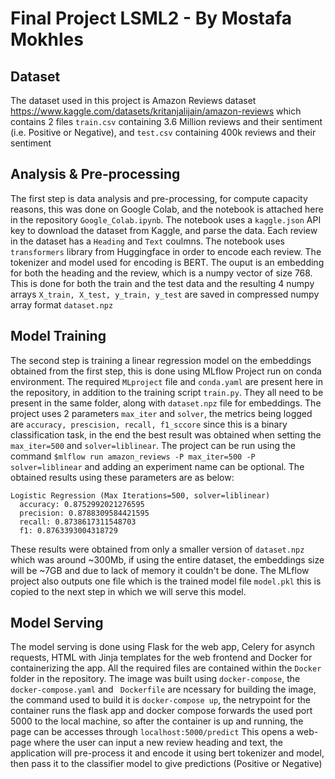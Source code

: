 # Final Project LSML2 - By Mostafa Mokhles
## Dataset
The dataset used in this project is Amazon Reviews dataset https://www.kaggle.com/datasets/kritanjalijain/amazon-reviews which contains 2 files ```train.csv``` containing 3.6 Million reviews and their sentiment (i.e. Positive or Negative), and ```test.csv``` containing 400k reviews and their sentiment 

## Analysis & Pre-processing
The first step is data analysis and pre-processing, for compute capacity reasons, this was done on Google Colab, and the notebook is attached here in the repository ```Google_Colab.ipynb```. The notebook uses a ```kaggle.json``` API key to download the dataset from Kaggle, and parse the data. Each review in the dataset has a ```Heading``` and ```Text``` coulmns. The notebook uses ```transformers``` library from Huggingface in order to encode each review. The tokenizer and model used for encoding is BERT. The ouput is an embedding for both the heading and the review, which is a numpy vector of size 768. This is done for both the train and the test data and the resulting 4 numpy arrays ```X_train, X_test, y_train, y_test``` are saved in compressed numpy array format ```dataset.npz```
## Model Training
The second step is training a linear regression model on the embeddings obtained from the first step, this is done using MLflow Project run on conda environment. The required ```MLproject``` file and ```conda.yaml``` are present here in the repository, in addition to the training script ```train.py```. They all need to be present in the same folder, along with ```dataset.npz``` file for embeddings. The project uses 2 parameters ```max_iter``` and ```solver```, the metrics being logged are ```accuracy, prescision, recall, f1_sccore``` since this is a binary classification task, in the end the best result was obtained when setting the ```max_iter=500``` and ```solver=liblinear```. The project can be run using the command ```$mlflow run amazon_reviews -P max_iter=500 -P solver=liblinear``` and adding an experiment name can be optional. The obtained results using these parameters are as below:
```
Logistic Regression (Max Iterations=500, solver=liblinear)
  accuracy: 0.8752992021276595
  precision: 0.8788309584421595
  recall: 0.8738617311548703
  f1: 0.8763393004318729
```
These results were obtained from only a smaller version of ```dataset.npz``` which  was around ~300Mb, if using the entire dataset, the embeddings size will be ~7GB and due to lack of memory it couldn't be done. The MLflow project also outputs one file which is the trained model file ```model.pkl``` this is copied to the next step in which we will serve this model.
## Model Serving
The model serving is done using Flask for the web app, Celery for asynch requests, HTML with Jinja templates for the web frontend and Docker for containerizing the app. All the required files are contained within the ```Docker``` folder in the repository. The image was built using ```docker-compose```, the ```docker-compose.yaml``` and ``` Dockerfile``` are ncessary for building the image, the command used to build it is ```docker-compose up```, the netrypoint for the container runs the flask app and docker compose forwards the used port 5000 to the local machine, so after the container is up and running, the page can be accesses through ```localhost:5000/predict``` This opens a web-page where the user can input a new review heading and text, the application will pre-process it and encode it using bert tokenizer and model, then pass it to the classifier model to give predictions (Positive or Negative)
